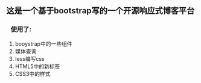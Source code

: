 ## 这是一个基于bootstrap写的一个开源响应式博客平台
### &nbsp;&nbsp;&nbsp;使用了:
1. booystrap中的一些组件
2. 媒体查询
3. less编写css
4. HTML5中的新标签
5. CSS3中的样式

